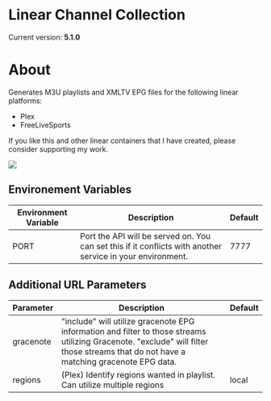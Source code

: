 # Linear Channel Collection

Current version: **5.1.0**

# About
Generates M3U playlists and XMLTV EPG files for the following linear platforms:
 - Plex
 - FreeLiveSports

If you like this and other linear containers that I have created, please consider supporting my work.

[![](https://pics.paypal.com/00/s/MDY0MzZhODAtNGI0MC00ZmU5LWI3ODYtZTY5YTcxOTNlMjRm/file.PNG)](https://www.paypal.com/donate/?hosted_button_id=BBUTPEU8DUZ6J)

## Environement Variables
| Environment Variable | Description | Default |
|---|---|---|
| PORT | Port the API will be served on. You can set this if it conflicts with another service in your environment. | 7777 |

## Additional URL Parameters
| Parameter | Description | Default
|---|---|---|
| gracenote | "include" will utilize gracenote EPG information and filter to those streams utilizing Gracenote. "exclude" will filter those streams that do not have a matching gracenote EPG data. | 
| regions | (Plex) Identify regions wanted in playlist. Can utilize multiple regions | local

